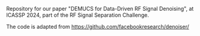 Repository for our paper "DEMUCS for  Data-Driven RF Signal Denoising", at ICASSP 2024, part of the RF Signal Separation Challenge.

The code is adapted from https://github.com/facebookresearch/denoiser/
